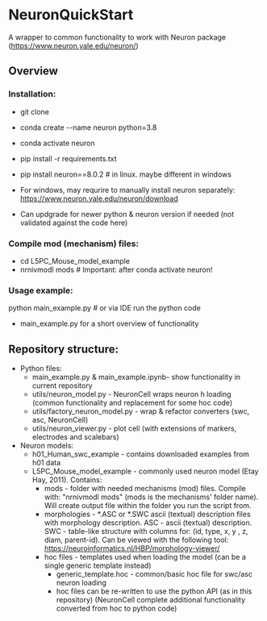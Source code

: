 # NeuronQuickStart
A wrapper to common functionality to work with Neuron package (https://www.neuron.yale.edu/neuron/)

## Overview
### Installation:
* git clone <current repository path>
* conda create --name  neuron  python=3.8
* conda activate neuron
* pip install -r requirements.txt
* pip install neuron==8.0.2  # in linux. maybe different in windows

* For windows, may requrire to manually install neuron separately: https://www.neuron.yale.edu/neuron/download 
* Can updgrade for newer python & neuron version if needed (not validated against the code here)

### Compile mod (mechanism) files:
* cd L5PC_Mouse_model_example
* nrnivmodl mods  # Important: after conda activate neuron!

### Usage example: 
python main_example.py # or via IDE run the python code

* main_example.py for a short overview of functionality

## Repository structure:
* Python files:
  * main_example.py & main_example.ipynb- show functionality in current repository
  * utils/neuron_model.py - NeuronCell wraps neuron h loading (common functionality and replacement for some hoc code) 
  * utils/factory_neuron_model.py - wrap & refactor converters (swc, asc, NeuronCell)
  * utils/neuron_viewer.py - plot cell (with extensions of markers, electrodes and scalebars)
* Neuron models:
  * h01_Human_swc_example - contains downloaded examples from h01 data
  * L5PC_Mouse_model_example - commonly used neuron model (Etay Hay, 2011). 
  Contains:
    * mods - folder with needed mechanisms (mod) files. 
      Compile with: "nrnivmodl mods" (mods is the mechanisms' folder name). 
      Will create output file within the folder you run the script from.
    * morphologies - *.ASC or *.SWC ascii (textual) description files with morphology description.
      ASC - ascii (textual) description.
      SWC - table-like structure with columns for: (id, type, x, y , z, diam, parent-id).
      Can be viewed with the following tool: https://neuroinformatics.nl/HBP/morphology-viewer/
    * hoc files - templates used when loading the model (can be a single generic template instead)
       * generic_template.hoc - common/basic hoc file for swc/asc neuron loading
       * hoc files can be re-written to use the python API (as in this repository)
    (NeuronCell complete additional functionality converted from hoc to python code)
